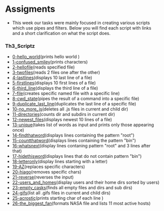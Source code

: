 # Assigments

- This week our tasks were mainly focused in creating various scripts which use pipes and filters.
Below you will find each script with links and a short clarification on what the script does.


### Th3_Scriptz
- [0-hello_world](https://github.com/Katrolli/holbertonschool-shell/blob/main/io_redirections_and_filters/0-hello_world)(prints hello world )
- [1-confused_smiley](https://github.com/Katrolli/holbertonschool-shell/blob/main/io_redirections_and_filters/1-confused_smiley)(prints characters)
- [2-hellofile](https://github.com/Katrolli/holbertonschool-shell/blob/main/io_redirections_and_filters/2-hellofile)(reads specified file)
- [3-twofiles](https://github.com/Katrolli/holbertonschool-shell/blob/main/io_redirections_and_filters/3-twofiles)(reads 2 files one after the other)
- [4-lastlines](https://github.com/Katrolli/holbertonschool-shell/blob/main/io_redirections_and_filters/4-lastlines)(displays 10 last line of a file)
- [5-firstlines](https://github.com/Katrolli/holbertonschool-shell/blob/main/io_redirections_and_filters/5-firstlines)(displays 10 first lines of a file)
- [6-third_line](https://github.com/Katrolli/holbertonschool-shell/blob/main/io_redirections_and_filters/6-third_line)(displays the third line of a file)
- [7-file](https://github.com/Katrolli/holbertonschool-shell/blob/main/io_redirections_and_filters/7-file)(creates specific named file with a specific line)
- [8-cwd_state](https://github.com/Katrolli/holbertonschool-shell/blob/main/io_redirections_and_filters/8-cwd_state)(pipes the result of a command into a specific file)
- [9-duplicate_last_line](https://github.com/Katrolli/holbertonschool-shell/blob/main/io_redirections_and_filters/9-duplicate_last_line)(duplicates the last line of a specific file)
- [10-no_more_js](https://github.com/Katrolli/holbertonschool-shell/blob/main/io_redirections_and_filters/10-no_more_js)(deletes all .js files in current and child dir)
- [11-directories](https://github.com/Katrolli/holbertonschool-shell/blob/main/io_redirections_and_filters/11-directories)(counts dir and subdirs in current dir)
- [12-newest_files](https://github.com/Katrolli/holbertonschool-shell/blob/main/io_redirections_and_filters/12-newest_files)(displays newest 10 lines of a file)
- [13-unique](https://github.com/Katrolli/holbertonschool-shell/blob/main/io_redirections_and_filters/13-unique)(takes list of words as input and prints only those appearing once)
- [14-findthatword](https://github.com/Katrolli/holbertonschool-shell/blob/main/io_redirections_and_filters/14-findthatword)(displays lines containing the pattern "root")
- [15-countthatword](https://github.com/Katrolli/holbertonschool-shell/blob/main/io_redirections_and_filters/15-countthatword)(displays lines containing the pattern "bin")
- [16-whatsnext](https://github.com/Katrolli/holbertonschool-shell/blob/main/io_redirections_and_filters/16-whatsnext)(display lines contaning pattern "root" and 3 lines after that)
- [17-hidethisword](https://github.com/Katrolli/holbertonschool-shell/blob/main/io_redirections_and_filters/17-hidethisword)(displays lines that do not contain pattern "bin")
- [18-letteronly](https://github.com/Katrolli/holbertonschool-shell/blob/main/io_redirections_and_filters/18-letteronly)(display lines starting with a letter)
- [19-AZ](https://github.com/Katrolli/holbertonschool-shell/blob/main/io_redirections_and_filters/19-AZ)(replaces specific characters)
- [20-hiago](https://github.com/Katrolli/holbertonschool-shell/blob/main/io_redirections_and_filters/20-hiago)(removes specific chars)
- [21-reverse](https://github.com/Katrolli/holbertonschool-shell/blob/main/io_redirections_and_filters/21-reverse)(reverses the input)
- [22-users_and_homes](https://github.com/Katrolli/holbertonschool-shell/blob/main/io_redirections_and_filters/22-users_and_homes)(display users and their home dirs sorted by users)
- [23-empty_casks](https://github.com/Katrolli/holbertonschool-shell/blob/main/io_redirections_and_filters/23-empty_casks)(finds all empty files and dirs and sub dirs)
- [24-gifs](https://github.com/Katrolli/holbertonschool-shell/blob/main/io_redirections_and_filters/24-gifs)(list all .gifs files in current and child dirs)
- [25-acrostic](https://github.com/Katrolli/holbertonschool-shell/blob/main/io_redirections_and_filters/25-acrostic)(prints starting char of each line )
- [26-the_biggest_fan](https://github.com/Katrolli/holbertonschool-shell/blob/main/io_redirections_and_filters/26-the_biggest_fan)(formats NASA file and lists 11 most active hosts)
